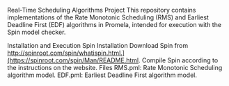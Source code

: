 Real-Time Scheduling Algorithms Project
This repository contains implementations of the Rate Monotonic Scheduling (RMS) and Earliest Deadline First (EDF) algorithms in Promela, intended for execution with the Spin model checker.

Installation and Execution
Spin Installation
Download Spin from http://spinroot.com/spin/whatispin.html.](https://spinroot.com/spin/Man/README.html.
Compile Spin according to the instructions on the website.
Files
RMS.pml: Rate Monotonic Scheduling algorithm model.
EDF.pml: Earliest Deadline First algorithm model.
